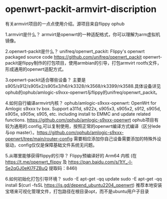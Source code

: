 # openwrt-packit-armvirt-discription
有关armvirt项目的一点点使用介绍。源项目来自flippy ophub 

1.armvirt是什么？
armvirt是openwrt的一种适配格式，你可以理解为arm虚拟机镜像。

2.openwrt-packit是什么？
unifreq/openwrt_packit: Flippy's openwrt packaged source code
https://github.com/unifreq/openwrt_packit
openwrt-packit是flippy制作的打包项目，使用armbian的引导，打包armvirt rootfs文件，形成通用的openwrt适配方式。

3.openwrt-packit适合哪些设备？
主要是s905/s912/s905x2/s905x3/h6/rk3328/rk3568/rk3399/rk3588.具体设备详见ophub的ophub/amlogic-s9xxx-openwrt与flippy的unifreq/openwrt_packit。

4.如何自行编译armvirt内核？
ophub/amlogic-s9xxx-openwrt: OpenWrt for Amlogic s9xxx tv box. Support a311d, s922x, s905x3, s905x2, s912, s905d, s905x, s905w, s905, etc. including install to EMMC and update related functions.
https://github.com/ophub/amlogic-s9xxx-openwrt
ophub项目有较为通用的.config,可以复制使用，按照正常的openwrt编译方式编译（区分lede与op master）。https://github.com/ophub/amlogic-s9xxx-openwrt/tree/main/router-config
需要相应添加你自己设备需要添加的特殊外设驱动，config仅仅是保障基础文件系统无问题。

5.从哪里能够获得flippy的引导？
Flippy预编译好的 Arm64 内核 (在 https://t.me/openwrt_flippy 及 https://pan.baidu.com/s/1tY_-l-Se2qGJ0eKl7FZBuQ 提取码：846l)

6.如何初始化打包引导环境？
sudo -E apt-get -qq update
sudo -E apt-get -qq install $(curl -fsSL https://is.gd/depend_ubuntu2204_openwrt)
推荐本地安装宝塔来可视化管理文件，打包路径在根目录opt，而不是ubuntu用户子目录

